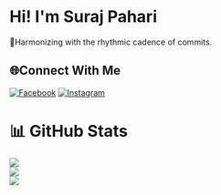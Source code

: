 # Hi! I'm Suraj Pahari
🌱Harmonizing with the rhythmic cadence of commits.


## 🌐Connect With Me
[![Facebook](https://img.shields.io/badge/Facebook-%231877F2.svg?logo=Facebook&logoColor=white)](https://facebook.com/surazpahari) [![Instagram](https://img.shields.io/badge/Instagram-%23E4405F.svg?logo=Instagram&logoColor=white)](https://instagram.com/surazpahari) 

# 📊 GitHub Stats
![](https://github-readme-stats.vercel.app/api?username=surajpahari&theme=dark&hide_border=false&include_all_commits=false&count_private=false)<br/>
![](https://github-readme-streak-stats.herokuapp.com/?user=surajpahari&theme=dark&hide_border=false)<br/>
![](https://github-readme-stats.vercel.app/api/top-langs/?username=surajpahari&theme=dark&hide_border=false&include_all_commits=false&count_private=false&layout=compact)



